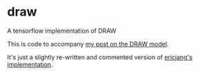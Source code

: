# draw
A tensorflow implementation of DRAW

This is code to accompany [my post on the DRAW model](http://kvfrans.com/what-is-draw-deep-recurrent-attentive-writer/).

It's just a slightly re-written and commented version of [ericjang's implementation](https://github.com/ericjang/draw).
